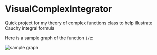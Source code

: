 # VisualComplexIntegrator
Quick project for my theory of complex functions class to help illustrate Cauchy integral formula

Here is a sample graph of the function `1/z`:

![sample graph](https://i.imgur.com/L2rcIbg.png)
